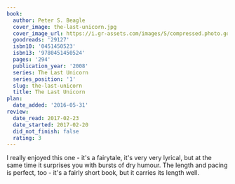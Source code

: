 ```yaml
---
book:
  author: Peter S. Beagle
  cover_image: the-last-unicorn.jpg
  cover_image_url: https://i.gr-assets.com/images/S/compressed.photo.goodreads.com/books/1524764327l/29127._SX98_.jpg
  goodreads: '29127'
  isbn10: '0451450523'
  isbn13: '9780451450524'
  pages: '294'
  publication_year: '2008'
  series: The Last Unicorn
  series_position: '1'
  slug: the-last-unicorn
  title: The Last Unicorn
plan:
  date_added: '2016-05-31'
review:
  date_read: 2017-02-23
  date_started: 2017-02-20
  did_not_finish: false
  rating: 3
---
```


I really enjoyed this one - it's a fairytale, it's very very lyrical, but at the same time it surprises you with bursts of dry humour. The length and pacing is perfect, too - it's a fairly short book, but it carries its length well.
